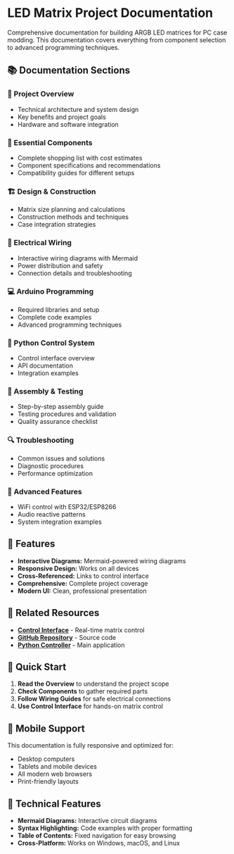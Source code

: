 # LED Matrix Project Documentation

Comprehensive documentation for building ARGB LED matrices for PC case modding. This documentation covers everything from component selection to advanced programming techniques.

## 📚 Documentation Sections

### 🎯 Project Overview
- Technical architecture and system design
- Key benefits and project goals
- Hardware and software integration

### 🛒 Essential Components
- Complete shopping list with cost estimates
- Component specifications and recommendations
- Compatibility guides for different setups

### 🏗️ Design & Construction
- Matrix size planning and calculations
- Construction methods and techniques
- Case integration strategies

### 🔌 Electrical Wiring
- Interactive wiring diagrams with Mermaid
- Power distribution and safety
- Connection details and troubleshooting

### 💻 Arduino Programming
- Required libraries and setup
- Complete code examples
- Advanced programming techniques

### 🐍 Python Control System
- Control interface overview
- API documentation
- Integration examples

### 🔧 Assembly & Testing
- Step-by-step assembly guide
- Testing procedures and validation
- Quality assurance checklist

### 🔍 Troubleshooting
- Common issues and solutions
- Diagnostic procedures
- Performance optimization

### 🚀 Advanced Features
- WiFi control with ESP32/ESP8266
- Audio reactive patterns
- System integration examples

## 🌟 Features

- **Interactive Diagrams:** Mermaid-powered wiring diagrams
- **Responsive Design:** Works on all devices
- **Cross-Referenced:** Links to control interface
- **Comprehensive:** Complete project coverage
- **Modern UI:** Clean, professional presentation

## 🔗 Related Resources

- **[Control Interface](../control/)** - Real-time matrix control
- **[GitHub Repository](https://github.com/your-repo)** - Source code
- **[Python Controller](../../)** - Main application

## 🚀 Quick Start

1. **Read the Overview** to understand the project scope
2. **Check Components** to gather required parts
3. **Follow Wiring Guides** for safe electrical connections
4. **Use Control Interface** for hands-on matrix control

## 📱 Mobile Support

This documentation is fully responsive and optimized for:
- Desktop computers
- Tablets and mobile devices
- All modern web browsers
- Print-friendly layouts

## 🔧 Technical Features

- **Mermaid Diagrams:** Interactive circuit diagrams
- **Syntax Highlighting:** Code examples with proper formatting
- **Table of Contents:** Fixed navigation for easy browsing
- **Cross-Platform:** Works on Windows, macOS, and Linux